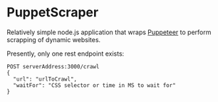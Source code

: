# PuppetScraper
Relatively simple node.js application that wraps [Puppeteer](https://pptr.dev/) to perform scrapping of dynamic websites.

Presently, only one rest endpoint exists:
```
POST serverAddress:3000/crawl
{
  "url": "urlToCrawl",
  "waitFor": "CSS selector or time in MS to wait for"
}
```
